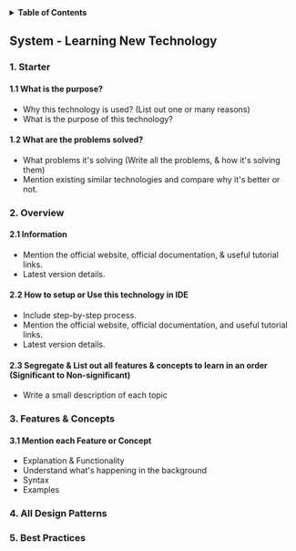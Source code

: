 <details>
<summary> <b>Table of Contents</b> </summary>
<!-- MarkdownTOC -->

1. [Starter](#helpful-links)
2. [Overview](#sublime-text-settings)
3. [Features & Concepts](#packages-to-install)
4. [All Design Patterns](#packages-to-install)
5. [Best Practices](#packages-to-install)

<!-- /MarkdownTOC -->
</details>


## System - Learning New Technology

### 1. Starter 
  #### 1.1 What is the purpose?
   - Why this technology is used? (List out one or many reasons)
   - What is the purpose of this technology?
  #### 1.2 What are the problems solved?
  - What problems it's solving (Write all the problems, & how it's solving them)
  - Mention existing similar technologies and compare why it's better or not.

### 2. Overview
  #### 2.1 Information
   - Mention the official website, official documentation, & useful tutorial links.
   - Latest version details.
  
  #### 2.2 How to setup or Use this technology in IDE
   - Include step-by-step process.
   - Mention the official website, official documentation, and useful tutorial links.
   - Latest version details.
 
  #### 2.3 Segregate & List out all features & concepts to learn in an order (Significant to Non-significant)
   - Write a small description of each topic

### 3. Features & Concepts
  #### 3.1 Mention each Feature or Concept
   - Explanation & Functionality
   - Understand what's happening in the background
   - Syntax
   - Examples
 

### 4. All Design Patterns



### 5. Best Practices


